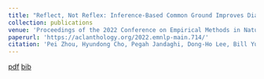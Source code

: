 ```yaml
---
title: "Reflect, Not Reflex: Inference-Based Common Ground Improves Dialogue Response Quality"
collection: publications
venue: 'Proceedings of the 2022 Conference on Empirical Methods in Natural Language Processing'
paperurl: 'https://aclanthology.org/2022.emnlp-main.714/'
citation: 'Pei Zhou, Hyundong Cho, Pegah Jandaghi, Dong-Ho Lee, Bill Yuchen Lin, Jay Pujara, Xiang Ren'
---
```

[pdf](https://aclanthology.org/2022.emnlp-main.714.pdf)
[bib](https://aclanthology.org/2022.emnlp-main.714.bib)